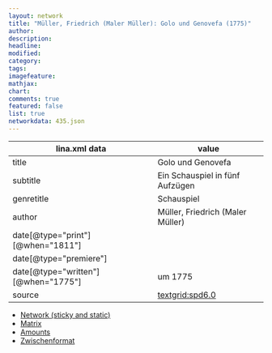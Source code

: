 ```yaml
---
layout: network
title: "Müller, Friedrich (Maler Müller): Golo und Genovefa (1775)"
author:
description:
headline:
modified:
category:
tags:
imagefeature: 
mathjax: 
chart: 
comments: true
featured: false
list: true
networkdata: 435.json
---
```

lina.xml data  | value
------------- | -------------
title|Golo und Genovefa
subtitle|Ein Schauspiel in fünf Aufzügen
genretitle|Schauspiel
author|Müller, Friedrich (Maler Müller)
date[@type="print"][@when="1811"]|
date[@type="premiere"]|
date[@type="written"][@when="1775"]|um 1775
source|[textgrid:spd6.0](https://textgridlab.org/1.0/tgcrud-public/rest/textgrid:spd6.0/data)



* [Network (sticky and static)](/network435)
* [Matrix](/matrix435)
* [Amounts](/amount435)
* [Zwischenformat](/lina435 )
